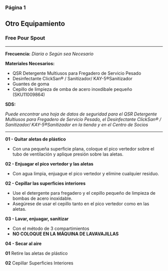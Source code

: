 ### Página 1
## Otro Equipamiento
### Free Pour Spout
---

**Frecuencia:** _Diaria o Según sea Necesario_

**Materiales Necesarios:**
- QSR Detergente Multiusos para Fregadero de Servicio Pesado
- Desinfectante ClickSan® / Sanitizador/ KAY-5®Sanitizador
- Guantes de goma
- Cepillo de limpieza de omba de acero inoxdibale pequeño (SKU11009864)

**SDS:**

_Puede encontrar una hoja de datos de seguridad para el QSR Detergente Multiusos para Fregadero de Servicio Pesado, el Desinfectante ClickSan® / Sanitizador/ KAY-5®Sanitizador en la tienda y en el Centro de Socios_

---

**01 - Quitar aletas de plástico**
- Con una pequeña superficie plana, coloque el pico vertedor sobre el tubo de ventilación y aplique presión sobre las aletas.

**02 - Enjuagar el pico vertedor y las aletas**
- Con agua limpia, enjuague el pico vertedor y elimine cualquier residuo.

**02 - Cepillar las superficies interiores**
- Use el detergente para fregadero y el cepillo pequeño de limpieza de bombas de acero inoxidable.
- Asegúrese de usar el cepillo tanto en el pico vertedor como en las aletas.

**03 - Lavar, enjuagar, sanitizar**
- Con el método de 3 compartimientos
- **NO COLOQUE EN LA MÁQUINA DE LAVAVAJILLAS**

**04 - Secar al aire**

**01** Retire las aletas de plástico

**02** Cepillar Superficies Interiores